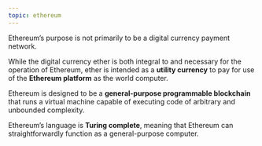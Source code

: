```yaml
---
topic: ethereum
---
```

Ethereum’s purpose is not primarily to be a digital currency payment network. 

While the digital currency ether is both integral to and necessary for the operation of Ethereum, ether is intended as a **utility currency** to pay for use of the **Ethereum platform** as the world computer.

Ethereum is designed to be a **general-purpose programmable blockchain** that runs a virtual machine capable of executing code of arbitrary and unbounded complexity.

Ethereum’s language is **Turing complete**, meaning that Ethereum can straightforwardly function as a general-purpose computer.
